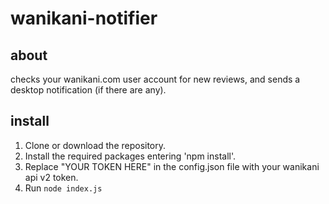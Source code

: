 # wanikani-notifier

## about

checks your wanikani.com user account for new reviews, and sends a desktop notification (if there are any).

## install

1. Clone or download the repository.
2. Install the required packages entering 'npm install'.
3. Replace "YOUR TOKEN HERE" in the config.json file with your wanikani api v2 token.
4. Run `node index.js`
